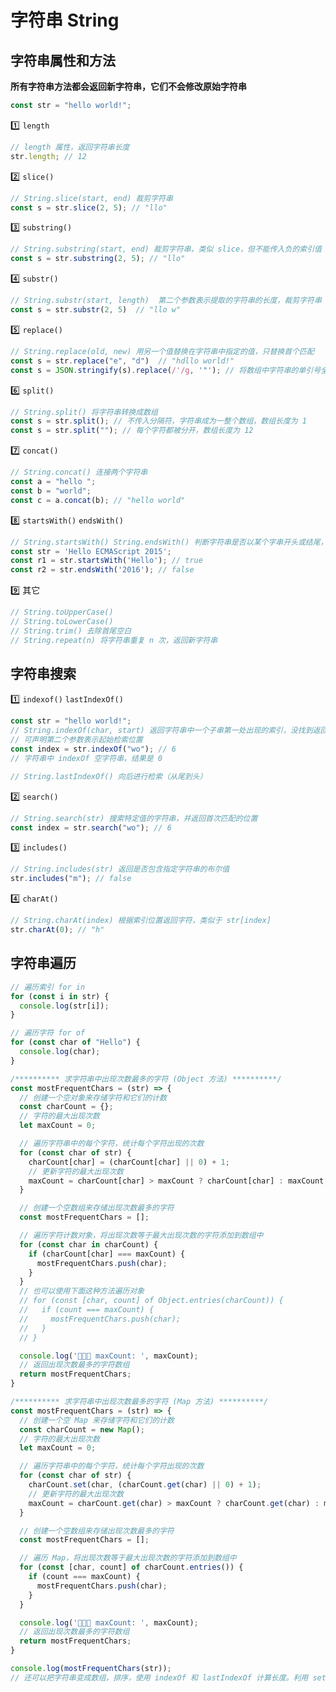 # 字符串 String

## 字符串属性和方法

**所有字符串方法都会返回新字符串，它们不会修改原始字符串**

```javascript
const str = "hello world!";
```

1️⃣ `length`

```javascript
// length 属性，返回字符串长度
str.length; // 12
```

2️⃣ `slice()`

```javascript
// String.slice(start, end) 裁剪字符串
const s = str.slice(2, 5); // "llo"
```

3️⃣ `substring()`

```javascript
// String.substring(start, end) 裁剪字符串，类似 slice，但不能传入负的索引值
const s = str.substring(2, 5); // "llo"
```

4️⃣ `substr()`

```javascript
// String.substr(start, length)  第二个参数表示提取的字符串的长度，裁剪字符串
const s = str.substr(2, 5)  // "llo w"
```

5️⃣ `replace()`

```javascript
// String.replace(old, new) 用另一个值替换在字符串中指定的值，只替换首个匹配
const s = str.replace("e", "d")  // "hdllo world!"
const s = JSON.stringify(s).replace(/'/g, '"'); // 将数组中字符串的单引号全部替换成双引号
```

6️⃣ `split()`

```javascript
// String.split() 将字符串转换成数组
const s = str.split(); // 不传入分隔符，字符串成为一整个数组，数组长度为 1
const s = str.split(""); // 每个字符都被分开，数组长度为 12
```

7️⃣ `concat()`

```javascript
// String.concat() 连接两个字符串
const a = "hello ";
const b = "world";
const c = a.concat(b); // "hello world"
```

8️⃣ `startsWith()` `endsWith()`

```javascript
// String.startsWith() String.endsWith() 判断字符串是否以某个字串开头或结尾，返回布尔值
const str = 'Hello ECMAScript 2015';
const r1 = str.startsWith('Hello'); // true
const r2 = str.endsWith('2016'); // false
```

9️⃣ 其它

```javascript
// String.toUpperCase()
// String.toLowerCase()
// String.trim() 去除首尾空白
// String.repeat(n) 将字符串重复 n 次，返回新字符串
```

## 字符串搜索

1️⃣ `indexof()` `lastIndexOf()`

```javascript
const str = "hello world!";
// String.indexOf(char, start) 返回字符串中一个子串第一处出现的索引，没找到返回 -1
// 可声明第二个参数表示起始检索位置
const index = str.indexOf("wo"); // 6
// 字符串中 indexOf 空字符串，结果是 0

// String.lastIndexOf() 向后进行检索（从尾到头）
```

2️⃣ `search()`

```javascript
// String.search(str) 搜索特定值的字符串，并返回首次匹配的位置
const index = str.search("wo"); // 6
```

3️⃣ `includes()`

```javascript
// String.includes(str) 返回是否包含指定字符串的布尔值
str.includes("m"); // false
```

4️⃣ `charAt()`

```javascript
// String.charAt(index) 根据索引位置返回字符，类似于 str[index]
str.charAt(0); // "h"
```

## 字符串遍历

```javascript
// 遍历索引 for in
for (const i in str) {
  console.log(str[i]);
}

// 遍历字符 for of
for (const char of "Hello") {
  console.log(char);
}
```

```javascript
/********** 求字符串中出现次数最多的字符 (Object 方法) **********/
const mostFrequentChars = (str) => {
  // 创建一个空对象来存储字符和它们的计数
  const charCount = {};
  // 字符的最大出现次数
  let maxCount = 0;

  // 遍历字符串中的每个字符，统计每个字符出现的次数
  for (const char of str) {
    charCount[char] = (charCount[char] || 0) + 1;
    // 更新字符的最大出现次数
    maxCount = charCount[char] > maxCount ? charCount[char] : maxCount;
  }

  // 创建一个空数组来存储出现次数最多的字符
  const mostFrequentChars = [];

  // 遍历字符计数对象，将出现次数等于最大出现次数的字符添加到数组中
  for (const char in charCount) {
    if (charCount[char] === maxCount) {
      mostFrequentChars.push(char);
    }
  }
  // 也可以使用下面这种方法遍历对象
  // for (const [char, count] of Object.entries(charCount)) {
  //   if (count === maxCount) {
  //     mostFrequentChars.push(char);
  //   }
  // }

  console.log('🚀🚀🚀 maxCount: ', maxCount);
  // 返回出现次数最多的字符数组
  return mostFrequentChars;
}

/********** 求字符串中出现次数最多的字符 (Map 方法) **********/
const mostFrequentChars = (str) => {
  // 创建一个空 Map 来存储字符和它们的计数
  const charCount = new Map();
  // 字符的最大出现次数
  let maxCount = 0;

  // 遍历字符串中的每个字符，统计每个字符出现的次数
  for (const char of str) {
    charCount.set(char, (charCount.get(char) || 0) + 1);
    // 更新字符的最大出现次数
    maxCount = charCount.get(char) > maxCount ? charCount.get(char) : maxCount;
  }

  // 创建一个空数组来存储出现次数最多的字符
  const mostFrequentChars = [];

  // 遍历 Map，将出现次数等于最大出现次数的字符添加到数组中
  for (const [char, count] of charCount.entries()) {
    if (count === maxCount) {
      mostFrequentChars.push(char);
    }
  }

  console.log('🚀🚀🚀 maxCount: ', maxCount);
  // 返回出现次数最多的字符数组
  return mostFrequentChars;
}

console.log(mostFrequentChars(str));
// 还可以把字符串变成数组，排序，使用 indexOf 和 lastIndexOf 计算长度。利用 set
```
